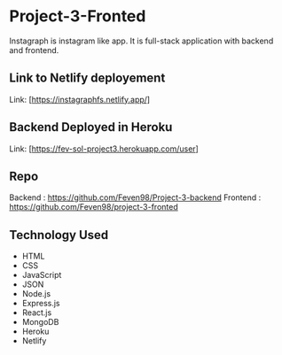 # Project-3-Fronted

Instagraph is instagram like app. It is full-stack application with backend and frontend.

## Link to Netlify deployement

Link: [https://instagraphfs.netlify.app/]

## Backend Deployed in Heroku

Link: [https://fev-sol-project3.herokuapp.com/user]

## Repo

Backend : https://github.com/Feven98/Project-3-backend
Frontend : https://github.com/Feven98/project-3-fronted

## Technology Used

* HTML
* CSS
* JavaScript
* JSON
* Node.js
* Express.js
* React.js
* MongoDB
* Heroku
* Netlify
